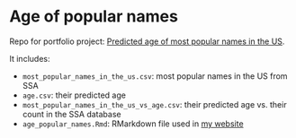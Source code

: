 # Age of popular names
Repo for portfolio project: [Predicted age of most popular names in the US](https://sites.google.com/view/simone-rambotti/portfolio/age_of_popular_names).

It includes:
- `most_popular_names_in_the_us.csv`: most popular names in the US from SSA
- `age.csv`: their predicted age 
- `most_popular_names_in_the_us_vs_age.csv`: their predicted age vs. their count in the SSA database 
- `age_popular_names.Rmd`: RMarkdown file used in [my website](https://sites.google.com/view/simone-rambotti/portfolio/age_of_popular_names)
